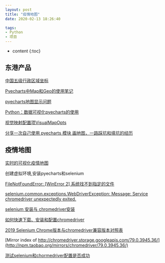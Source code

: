 ```yaml
---
layout: post
title: "疫情地图"
date: 2020-02-13 18:26:40

tags:
- Python
- 项目
---
```

* content
{:toc}











## 东港产品
[中国五级行政区域坐标](https://github.com/pyecharts/geo-region-coords)

[Pyecharts中Map和Geo的使用笔记](https://blog.csdn.net/qq_37851620/article/details/92802159)

[pyecharts地图显示问题](https://blog.csdn.net/KysonLai/article/details/81487633)

[Python：数据可视化pyecharts的使用](https://www.cnblogs.com/jyroy/p/9446486.html)

[视觉映射配置项VisualMapOpts](https://blog.csdn.net/zhaoyangjian724/article/details/103421745)

[分享一次自己使用 pyecharts 模块 画地图，一路踩坑和填坑的经历](https://blog.csdn.net/weixin_41563274/article/details/82904106)


## 疫情地图

[实时的可视化疫情地图](https://blog.csdn.net/weixin_43139613/article/details/104123136)

创建虚拟环境,安装pyecharts和selenium

[FileNotFoundError: [WinError 2] 系统找不到指定的文件](https://blog.csdn.net/qq_24118527/article/details/90579328)

[selenium.common.exceptions.WebDriverException: Message: Service chromedriver unexpectedly exited.](https://blog.csdn.net/cow66/article/details/87784278)

[selenium 安装与 chromedriver安装](https://www.cnblogs.com/technologylife/p/5829944.html)

[如何快速下载、安装和配置chromedriver ](https://jingyan.baidu.com/album/f7ff0bfcdd89ed2e27bb1379.html?picindex=2)

[2019 Selenium Chrome版本与chromedriver兼容版本对照表](https://blog.csdn.net/yoyocat915/article/details/80580066)

[Mirror index of http://chromedriver.storage.googleapis.com/79.0.3945.36/](http://npm.taobao.org/mirrors/chromedriver/79.0.3945.36/)

[测试selenium和chormedriver配置是否成功](https://blog.csdn.net/weixin_43209201/article/details/90109836)







